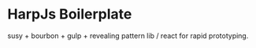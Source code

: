 HarpJs Boilerplate
==============

susy + bourbon + gulp + revealing pattern lib / react for rapid prototyping.